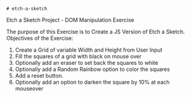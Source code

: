     # etch-a-sketch
Etch a Sketch Project - DOM Manipulation Exercise

The purpose of this Exercise is to Create a JS Version
of Etch a Sketch. Objectives of the Exercise:
1. Create a Grid of variable Width and Height from User Input
2. Fill the squares of a grid with black on mouse over
3. Optionally add an eraser to set back the squares to white
3. Optionally add a Random Rainbow option to color the squares
4. Add a reset button.
5. Optionally add an option to darken the square by 10% at each mouseover

